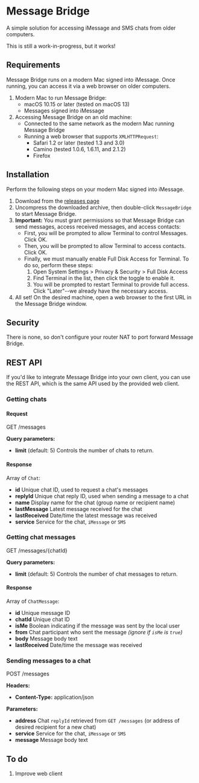 # Message Bridge

A simple solution for accessing iMessage and SMS chats from older computers.

This is still a work-in-progress, but it works!

## Requirements

Message Bridge runs on a modern Mac signed into iMessage. Once running, you can access it via a web browser on older computers.

1. Modern Mac to run Message Bridge:
   - macOS 10.15 or later (tested on macOS 13)
   - Messages signed into iMessage
2. Accessing Message Bridge on an old machine:
   - Connected to the same network as the modern Mac running Message Bridge
   - Running a web browser that supports `XMLHTTPRequest`:
     - Safari 1.2 or later (tested 1.3 and 3.0)
     - Camino (tested 1.0.6, 1.6.11, and 2.1.2)
     - Firefox

## Installation

Perform the following steps on your modern Mac signed into iMessage.

1. Download from the [releases page](https://github.com/dremin/message-bridge/releases)
2. Uncompress the downloaded archive, then double-click `MessageBridge` to start Message Bridge.
3. **Important:** You must grant permissions so that Message Bridge can send messages, access received messages, and access contacts:
   - First, you will be prompted to allow Terminal to control Messages. Click OK.
   - Then, you will be prompted to allow Terminal to access contacts. Click OK.
   - Finally, we must manually enable Full Disk Access for Terminal. To do so, perform these steps:
     1. Open System Settings > Privacy & Security > Full Disk Access
     2. Find Terminal in the list, then click the toggle to enable it.
     3. You will be prompted to restart Terminal to provide full access. Click "Later"--we already have the necessary access.
4. All set! On the desired machine, open a web browser to the first URL in the Message Bridge window.

## Security

There is none, so don't configure your router NAT to port forward Message Bridge.

## REST API

If you'd like to integrate Message Bridge into your own client, you can use the REST API, which is the same API used by the provided web client.

### Getting chats

#### Request

GET /messages

**Query parameters:**
- **limit** (default: 5) Controls the number of chats to return.

#### Response

Array of `Chat`:
- **id** Unique chat ID, used to request a chat's messages
- **replyId** Unique chat reply ID, used when sending a message to a chat
- **name** Display name for the chat (group name or recipient name)
- **lastMessage** Latest message received for the chat
- **lastReceived** Date/time the latest message was received
- **service** Service for the chat, `iMessage` or `SMS`

### Getting chat messages

GET /messages/{chatId}

**Query parameters:**
- **limit** (default: 5) Controls the number of chat messages to return.

#### Response

Array of `ChatMessage`:
- **id** Unique message ID
- **chatId** Unique chat ID
- **isMe** Boolean indicating if the message was sent by the local user
- **from** Chat participant who sent the message _(ignore if `isMe` is `true`)_
- **body** Message body text
- **lastReceived** Date/time the message was received

### Sending messages to a chat

POST /messages

**Headers:**
- **Content-Type:** application/json

**Parameters:**
- **address** Chat `replyId` retrieved from `GET /messages` (or address of desired recipient for a new chat)
- **service** Service for the chat, `iMessage` or `SMS`
- **message** Message body text

## To do

1. Improve web client
